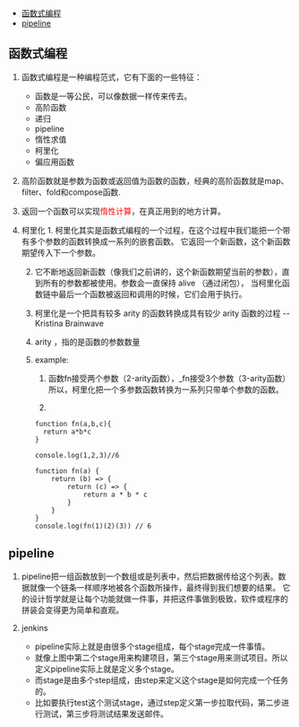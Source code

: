 ﻿<!-- vim-markdown-toc GFM -->

* [函数式编程](#函数式编程)
* [pipeline](#pipeline)

<!-- vim-markdown-toc -->
## 函数式编程
1. 函数式编程是一种编程范式，它有下面的一些特征：
	-  函数是一等公民，可以像数据一样传来传去。
	- 高阶函数
	- 递归
	- pipeline
	- 惰性求值
	- 柯里化
	- 偏应用函数

2. 高阶函数就是参数为函数或返回值为函数的函数，经典的高阶函数就是map、filter、fold和compose函数.
3. 返回一个函数可以实现<font color=red>惰性计算</font>，在真正用到的地方计算。
4. 柯里化 1. 柯里化其实是函数式编程的一个过程，在这个过程中我们能把一个带有多个参数的函数转换成一系列的嵌套函数。
		它返回一个新函数，这个新函数期望传入下一个参数。

	2. 它不断地返回新函数（像我们之前讲的，这个新函数期望当前的参数），直到所有的参数都被使用。参数会一直保持 alive （通过闭包），
		当柯里化函数链中最后一个函数被返回和调用的时候，它们会用于执行。

	3. 柯里化是一个把具有较多 arity 的函数转换成具有较少 arity 函数的过程 -- Kristina Brainwave

	4. arity ，指的是函数的参数数量

	5. example:
		1. 函数fn接受两个参数（2-arity函数），_fn接受3个参数（3-arity函数）
			所以，柯里化把一个多参数函数转换为一系列只带单个参数的函数。
			
		2.

		```
		function fn(a,b,c){
		  return a*b*c
		}

		console.log(1,2,3)//6
		```

		```
		function fn(a) {
			return (b) => {
				return (c) => {
					return a * b * c
				}
			}
		}
		console.log(fn(1)(2)(3)) // 6
		```
## pipeline
1. pipeline把一组函数放到一个数组或是列表中，然后把数据传给这个列表。数据就像一个链条一样顺序地被各个函数所操作，最终得到我们想要的结果。
	它的设计哲学就是让每个功能就做一件事，并把这件事做到极致，软件或程序的拼装会变得更为简单和直观。 

2. jenkins
	- pipeline实际上就是由很多个stage组成，每个stage完成一件事情。
	- 就像上图中第二个stage用来构建项目，第三个stage用来测试项目。所以定义pipeline实际上就是定义多个stage。
	- 而stage是由多个step组成，由step来定义这个stage是如何完成一个任务的。
	- 比如要执行test这个测试stage，通过step定义第一步拉取代码，第二步进行测试，第三步将测试结果发送邮件。